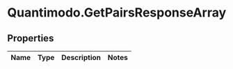 # Quantimodo.GetPairsResponseArray

## Properties
Name | Type | Description | Notes
------------ | ------------- | ------------- | -------------


